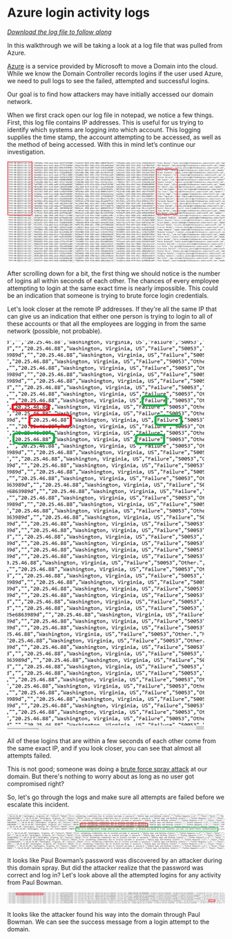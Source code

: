 # Azure login activity logs

[*Download the log file to follow along*](./logs/InteractiveSignIns_Domain_spray_logs.csv)

In this walkthrough we will be taking a look at a log file that was pulled from Azure.

[Azure](https://azure.microsoft.com/en-us) is a service provided by Microsoft to move a Domain into the cloud. While we know the Domain Controller records logins if the user used Azure, we need to pull logs to see the failed, attempted and successful logins.

Our goal is to find how attackers may have initially accessed our domain network.

When we first crack open our log file in notepad, we notice a few things. First, this log file contains IP addresses. This is useful for us trying to identify which systems are logging into which account. This logging supplies the time stamp, the account attempting to be accessed, as well as the method of being accessed. With this in mind let’s continue our investigation.

![Login Times](./images/login_times.PNG)

After scrolling down for a bit, the first thing we should notice is the number of logins all within seconds of each other. The chances of every employee attempting to login at the same exact time is nearly impossible. This could be an indication that someone is trying to brute force login credentials.

Let's look closer at the remote IP addresses. If they're all the same IP that can give us an indication that either one person is trying to login to all of these accounts or that all the employees are logging in from the same network (possible, not probable).

![Login IPs](./images/login_ips.PNG)

All of these logins that are within a few seconds of each other come from the same exact IP, and if you look closer, you can see that almost all attempts failed.

This is not good; someone was doing a [brute force spray attack](https://owasp.org/www-community/attacks/Password_Spraying_Attack) at our domain. But there's nothing to worry about as long as no user got compromised right?

So, let's go through the logs and make sure all attempts are failed before we escalate this incident.

![Found Creds](./images/found_creds.PNG)

It looks like Paul Bowman’s password was discovered by an attacker during this domain spray. But did the attacker realize that the password was correct and log in? Let's look above all the attempted logins for any activity from Paul Bowman.

![successful login](./images/successful_login.PNG)

It looks like the attacker found his way into the domain through Paul Bowman. We can see the success message from a login attempt to the domain.
